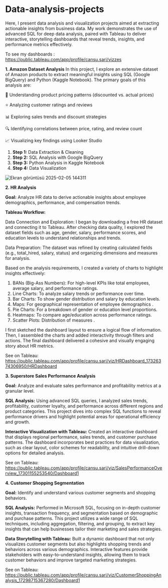 # Data-analysis-projects

Here, I present data analysis and visualization projects aimed at extracting actionable insights from business data. My work demonstrates the use of advanced SQL for deep data analysis, paired with Tableau to deliver interactive, storytelling dashboards that reveal trends, insights, and performance metrics effectively.

To see my dashboards : https://public.tableau.com/app/profile/cansu.sari/vizzes

**1. Amazon Dataset Analysis**
In this project, I explore an extensive dataset of Amazon products to extract meaningful insights using SQL (Google BigQuery) and Python (Kaggle Notebook). The primary goals of this analysis are:

🛒 Understanding product pricing patterns (discounted vs. actual prices)

⭐ Analyzing customer ratings and reviews

📊 Exploring sales trends and discount strategies

🔍 Identifying correlations between price, rating, and review count

📈 Visualizing key findings using Looker Studio

1. **Step 1:** Data Extraction & Cleaning
2. **Step 2:** SQL Analysis with Google BigQuery
3. **Step 3:** Python Analysis in Kaggle Notebook
4. **Step 4:** Data Visualization

![Ekran görüntüsü 2025-02-05 144311](https://github.com/user-attachments/assets/4ce09e21-3c1d-4d50-82df-820d81a6c046)


**2. HR Analysis**

**Goal:** Analyze HR data to derive actionable insights about employee demographics, performance, and compensation trends.

**Tableau Workflow:** 

Data Connection and Exploration: I began by downloading a free HR dataset and connecting it to Tableau. After checking data quality, I explored the dataset fields such as age, gender, salary, performance scores, and education levels to understand relationships and trends.

Data Preparation: The dataset was refined by creating calculated fields (e.g., total_hired, salary, status) and organizing dimensions and measures for analysis.

Based on the analysis requirements, I created a variety of charts to highlight insights effectively:

1. BANs (Big-Ass Numbers): For high-level KPIs like total employees, average salary, and performance ratings.
2. Line Charts: To analyze salary trends or performance over time.
3. Bar Charts: To show gender distribution and salary by education levels.
4. Maps: For geographical representation of employee demographics .
5. Pie Charts: For a breakdown of gender or education level proportions.
6. Heatmaps: To compare age/education across performance ratings.
7. Scatter Plots: Distribution of measures .

I first sketched the dashboard layout to ensure a logical flow of information. Then, I assembled the charts and added interactivity through filters and actions. The final dashboard delivered a cohesive and visually engaging story about HR metrics.

See on Tableau: https://public.tableau.com/app/profile/cansu.sari/viz/HRDashboard_17326374306950/HRDashboard

**3. Superstore Sales Performance Analysis**

**Goal:** Analyze and evaluate sales performance and profitability metrics at a granular level.

**SQL Analysis:** Using advanced SQL queries, I analyzed sales trends, profitability, customer loyalty, and performance across different regions and product categories. This project dives into complex SQL functions to reveal performance drivers and highlight potential areas for operational efficiency and growth.

**Interactive Visualization with Tableau:** Created an interactive dashboard that displays regional performance, sales trends, and customer purchase patterns. The dashboard incorporates best practices for data visualization, such as clear layout, color schemes for readability, and intuitive drill-down options for detailed analysis.

See on Tableau: https://public.tableau.com/app/profile/cansu.sari/viz/SalesPerformanceOverview_17301155253540/Dashboard1

**4. Customer Shopping Segmentation**

**Goal:** Identify and understand various customer segments and shopping behaviors.

**SQL Analysis:** Performed in Microsoft SQL, focusing on in-depth customer insights, transaction frequency, and segmentation based on demographic and purchase patterns. This project utilizes a wide range of SQL techniques, including aggregation, filtering, and grouping, to extract key insights that can help businesses tailor their marketing and sales strategies.

**Data Storytelling with Tableau:** Built a dynamic dashboard that not only visualizes customer segments but also highlights shopping trends and behaviors across various demographics. Interactive features provide stakeholders with easy-to-understand insights, allowing them to track customer behaviors and improve targeted marketing strategies.

See on Tableau: https://public.tableau.com/app/profile/cansu.sari/viz/CustomerShoppingAnalysis_17298715367280/Dashboard1
